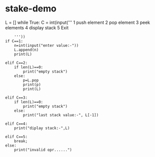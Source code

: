 # stake-demo
L = []
while True:
    C = int(input('''
        1 push element
        2 pop element
        3 peek elements
        4 display stack
        5 Exit 
                  
        '''))
    if C==1:
        n=int(input("enter value:-"))
        L.append(n)
        print(L)

    elif C==2:
        if len(L)==0:
            print("empty stack") 
        else:
            p=L.pop
            print(p)
            print(L)

    elif C==3:
        if len(L)==0:
            print("empty stack") 
        else:
            print("last stack value:-", L[-1])

    elif C==4:
        print("diplay stack:-",L)  

    elif C==5:
        break;         
    else:
        print("invalid opr......")
